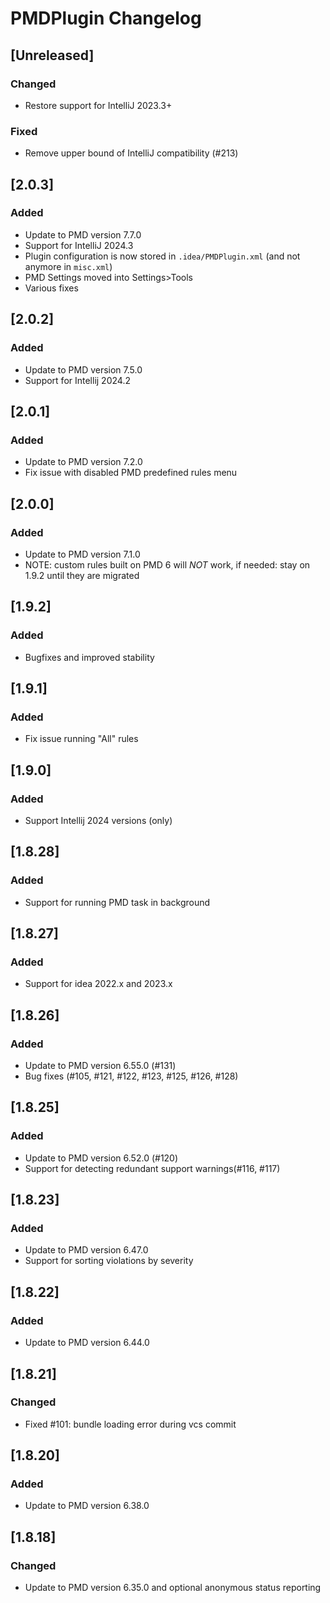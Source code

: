 <!-- Keep a Changelog guide -> https://keepachangelog.com -->

# PMDPlugin Changelog

## [Unreleased]
### Changed
- Restore support for IntelliJ 2023.3+
### Fixed
- Remove upper bound of IntelliJ compatibility (#213)

## [2.0.3]
### Added
- Update to PMD version 7.7.0
- Support for IntelliJ 2024.3
- Plugin configuration is now stored in `.idea/PMDPlugin.xml` (and not anymore in `misc.xml`)
- PMD Settings moved into Settings>Tools
- Various fixes

## [2.0.2]
### Added
- Update to PMD version 7.5.0
- Support for Intellij 2024.2

## [2.0.1]
### Added
- Update to PMD version 7.2.0
- Fix issue with disabled PMD predefined rules menu

## [2.0.0]
### Added
- Update to PMD version 7.1.0 
- NOTE: custom rules built on PMD 6 will *NOT* work, if needed: stay on 1.9.2 until they are migrated

## [1.9.2]
### Added
- Bugfixes and improved stability

## [1.9.1]
### Added
- Fix issue running "All" rules

## [1.9.0]
### Added
- Support Intellij 2024 versions (only)

## [1.8.28]
### Added
- Support for running PMD task in background

## [1.8.27]
### Added
- Support for idea 2022.x and 2023.x

## [1.8.26]
### Added
- Update to PMD version 6.55.0 (#131)
- Bug fixes (#105, #121, #122, #123, #125, #126, #128)

## [1.8.25]
### Added
- Update to PMD version 6.52.0 (#120)
- Support for detecting redundant support warnings(#116, #117)

## [1.8.23]
### Added
- Update to PMD version 6.47.0
- Support for sorting violations by severity

## [1.8.22]
### Added
- Update to PMD version 6.44.0

## [1.8.21]
### Changed
- Fixed #101: bundle loading error during vcs commit

## [1.8.20]
### Added
- Update to PMD version 6.38.0

## [1.8.18]
### Changed
- Update to PMD version 6.35.0 and optional anonymous status reporting
